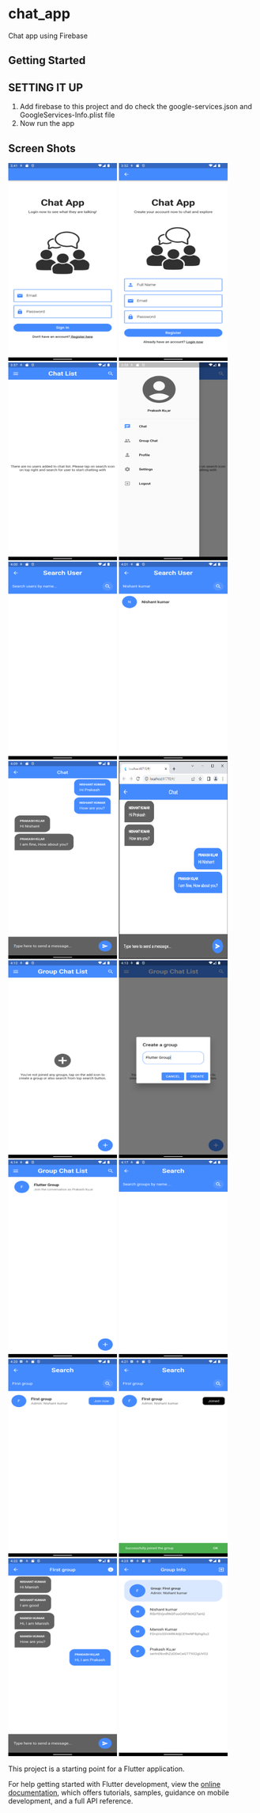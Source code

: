 # chat_app

Chat app using Firebase

## Getting Started

## SETTING IT UP
1. Add firebase to this project and do check the google-services.json and GoogleServices-Info.plist file
2. Now run the app

## Screen Shots
<img src="screenshot/loginPage.png" width="220" height="400">
<img src="screenshot/registrationPage.png" width="220" height="400">
<img src="screenshot/emptyChatListPage.png" width="220" height="400">
<img src="screenshot/drawer.png" width="220" height="400">
<img src="screenshot/searchUserByName.png" width="220" height="400">
<img src="screenshot/userSearched.png" width="220" height="400">
<img src="screenshot/user1ChatPage.png" width="220" height="400">
<img src="screenshot/user2ChatPage.png" width="220" height="400">
<img src="screenshot/groupChatListPage.png" width="220" height="400">
<img src="screenshot/createGroup.png" width="220" height="400">
<img src="screenshot/groupCreated.png" width="220" height="400">
<img src="screenshot/groupSearchPage.png" width="220" height="400">
<img src="screenshot/groupSearchList.png" width="220" height="400">
<img src="screenshot/groupJoinedScreen.png" width="220" height="400">
<img src="screenshot/groupChatPage.png" width="220" height="400">
<img src="screenshot/groupInfoPage.png" width="220" height="400">


This project is a starting point for a Flutter application.

For help getting started with Flutter development, view the
[online documentation](https://docs.flutter.dev/), which offers tutorials,
samples, guidance on mobile development, and a full API reference.
